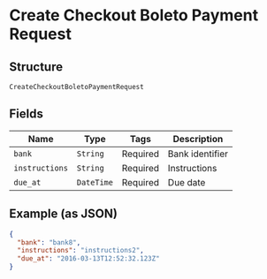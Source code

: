 
# Create Checkout Boleto Payment Request

## Structure

`CreateCheckoutBoletoPaymentRequest`

## Fields

| Name | Type | Tags | Description |
|  --- | --- | --- | --- |
| `bank` | `String` | Required | Bank identifier |
| `instructions` | `String` | Required | Instructions |
| `due_at` | `DateTime` | Required | Due date |

## Example (as JSON)

```json
{
  "bank": "bank8",
  "instructions": "instructions2",
  "due_at": "2016-03-13T12:52:32.123Z"
}
```

